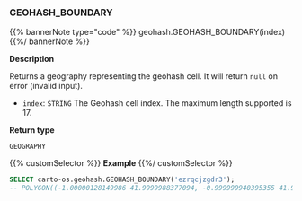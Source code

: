 ### GEOHASH_BOUNDARY

{{% bannerNote type="code" %}}
geohash.GEOHASH_BOUNDARY(index)
{{%/ bannerNote %}}

**Description**

Returns a geography representing the geohash cell. It will return `null` on error (invalid input).

* `index`: `STRING` The Geohash cell index. The maximum length supported is 17.

**Return type**

`GEOGRAPHY`

{{% customSelector %}}
**Example**
{{%/ customSelector %}}

```sql
SELECT carto-os.geohash.GEOHASH_BOUNDARY('ezrqcjzgdr3');
-- POLYGON((-1.00000128149986 41.9999988377094, -0.999999940395355 41.9999988377094, ...
```
